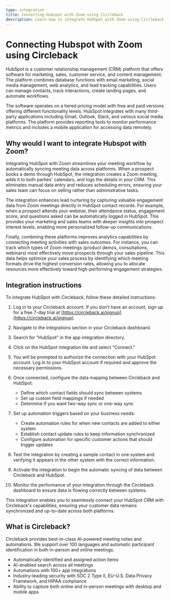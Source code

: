 ```yaml
---
type: integration
title: Connecting Hubspot with Zoom using Circleback
description: Learn how to integrate HubSpot with Zoom using Circleback to streamline your meeting workflow, enhance lead nurturing, and improve analytics capabilities.
---
```


# Connecting Hubspot with Zoom using Circleback

HubSpot is a customer relationship management (CRM) platform that offers software for marketing, sales, customer service, and content management. The platform combines database functions with email marketing, social media management, web analytics, and lead tracking capabilities. Users can manage contacts, track interactions, create landing pages, and automate workflows.

The software operates on a tiered pricing model with free and paid versions offering different functionality levels. HubSpot integrates with many third-party applications including Gmail, Outlook, Slack, and various social media platforms. The platform provides reporting tools to monitor performance metrics and includes a mobile application for accessing data remotely.

## Why would I want to integrate Hubspot with Zoom?

Integrating HubSpot with Zoom streamlines your meeting workflow by automatically syncing meeting data across platforms. When a prospect books a demo through HubSpot, the integration creates a Zoom meeting, adds it to both parties' calendars, and logs the details in your CRM. This eliminates manual data entry and reduces scheduling errors, ensuring your sales team can focus on selling rather than administrative tasks.

The integration enhances lead nurturing by capturing valuable engagement data from Zoom meetings directly in HubSpot contact records. For example, when a prospect attends your webinar, their attendance status, engagement score, and questions asked can be automatically logged in HubSpot. This provides your marketing and sales teams with deeper insights into prospect interest levels, enabling more personalized follow-up communications.

Finally, combining these platforms improves analytics capabilities by connecting meeting activities with sales outcomes. For instance, you can track which types of Zoom meetings (product demos, consultations, webinars) most effectively move prospects through your sales pipeline. This data helps optimize your sales process by identifying which meeting formats drive the highest conversion rates, allowing you to allocate resources more effectively toward high-performing engagement strategies.

## Integration instructions

To integrate HubSpot with Circleback, follow these detailed instructions:

1. Log in to your Circleback account. If you don't have an account, sign up for a free 7-day trial at [https://circleback.ai/signup](https://circleback.ai/signup).

2. Navigate to the integrations section in your Circleback dashboard.

3. Search for "HubSpot" in the app integration directory.

4. Click on the HubSpot integration tile and select "Connect."

5. You will be prompted to authorize the connection with your HubSpot account. Log in to your HubSpot account if required and approve the necessary permissions.

6. Once connected, configure the data mapping between Circleback and HubSpot:
   - Define which contact fields should sync between systems
   - Set up custom field mappings if needed
   - Determine if you want two-way sync or one-way sync

7. Set up automation triggers based on your business needs:
   - Create automation rules for when new contacts are added to either system
   - Establish contact update rules to keep information synchronized
   - Configure automation for specific customer actions that should trigger updates

8. Test the integration by creating a sample contact in one system and verifying it appears in the other system with the correct information.

9. Activate the integration to begin the automatic syncing of data between Circleback and HubSpot.

10. Monitor the performance of your integration through the Circleback dashboard to ensure data is flowing correctly between systems.

This integration enables you to seamlessly connect your HubSpot CRM with Circleback's capabilities, ensuring your customer data remains synchronized and up-to-date across both platforms.

## What is Circleback?

Circleback provides best-in-class AI-powered meeting notes and automations. We support over 100 languages and automatic participant identification in both in-person and online meetings.
* Automatically-identified and assigned action items
* AI-enabled search across all meetings
* Automations with 100+ app integrations
* Industry-leading security with SOC 2 Type II, EU-U.S. Data Privacy Framework, and HIPAA compliance
* Ability to capture both online and in-person meetings with desktop and mobile apps